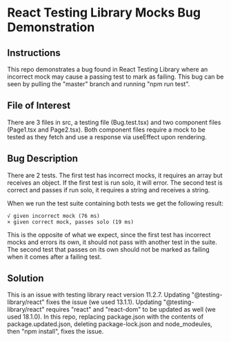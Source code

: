# React Testing Library Mocks Bug Demonstration

## Instructions

This repo demonstrates a bug found in React Testing Library where an incorrect mock may cause a passing test to mark as failing. This bug can be seen by pulling the "master" branch and running "npm run test".

## File of Interest

There are 3 files in src, a testing file (Bug.test.tsx) and two component files (Page1.tsx and Page2.tsx). Both component files require a mock to be tested as they fetch and use a response via useEffect upon rendering.

## Bug Description

There are 2 tests. The first test has incorrect mocks, it requires an array but receives an object. If the first test is run solo, it will error. The second test is correct and passes if run solo, it requires a string and receives a string.

When we run the test suite containing both tests we get the following result:

```
√ given incorrect mock (76 ms)
× given correct mock, passes solo (19 ms)
```

This is the opposite of what we expect, since the first test has incorrect mocks and errors its own, it should not pass with another test in the suite. The second test that passes on its own should not be marked as failing when it comes after a failing test.

## Solution

This is an issue with testing library react version 11.2.7. Updating "@testing-library/react" fixes the issue (we used 13.1.1). Updating "@testing-library/react" requires "react" and "react-dom" to be updated as well (we used 18.1.0). In this repo, replacing package.json with the contents of package.updated.json, deleting package-lock.json and node_modeules, then "npm install", fixes the issue.